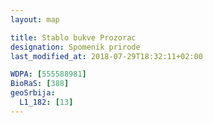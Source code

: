 ```yaml
---
layout: map

title: Stablo bukve Prozorac
designation: Spomenik prirode
last_modified_at: 2018-07-29T18:32:11+02:00

WDPA: [555588981]
BioRaS: [388]
geoSrbija:
  L1_182: [13]
---
```

